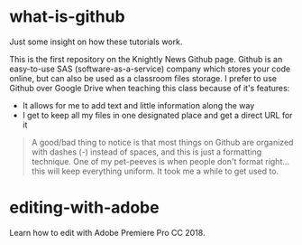# what-is-github
Just some insight on how these tutorials work.

This is the first repository on the Knightly News Github page. Github is an easy-to-use SAS (software-as-a-service) company which stores your code online, but can also be used as a classroom files storage. I prefer to use Github over Google Drive when teaching this class because of it's features:
* It allows for me to add text and little information along the way
* I get to keep all my files in one designated place and get a direct URL for it
> A good/bad thing to notice is that most things on Github are organized with dashes (-) instead of spaces, and this is just a formatting technique. One of my pet-peeves is when people don't format right... this will keep everything uniform. It took me a while to get used to.

# editing-with-adobe
Learn how to edit with Adobe Premiere Pro CC 2018.
